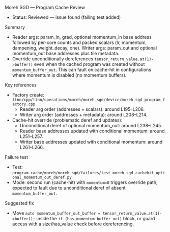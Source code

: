 Moreh SGD — Program Cache Review

- Status: Reviewed — issue found (failing test added)

Summary
- Reader args: param_in, grad, optional momentum_in base address followed by per-core counts and packed scalars (lr, momentum, dampening, weight_decay, one). Writer args: param_out and optional momentum_out base addresses plus tile metadata.
- Override unconditionally dereferences `tensor_return_value.at(1)->buffer()` even when the cached program was created without `momentum_buffer_out`. This can fault on cache-hit in configurations where momentum is disabled (no momentum buffers).

Key references
- Factory create: `ttnn/cpp/ttnn/operations/moreh/moreh_sgd/device/moreh_sgd_program_factory.cpp`
  - Reader arg order (addresses + scalars): around L195–L206.
  - Writer arg order (addresses + metadata): around L208–L214.
- Cache-hit override (problematic deref and updates):
  - Unconditional deref of optional momentum_out: around L238–L245.
  - Reader base addresses updated with conditional momentum: around L251–L257.
  - Writer base addresses updated with conditional momentum: around L261–L266.

Failure test
- Test: `program_cache/moreh/moreh_sgd/failures/test_moreh_sgd_cachehit_optional_momentum_out_deref.py`
- Mode: second run (cache-hit) with `momentum=0` triggers override path; expected to fault due to unconditional deref of absent `momentum_buffer_out`.

Suggested fix
- Move `auto momentum_buffer_out_buffer = tensor_return_value.at(1)->buffer();` inside the `if (has_momentum_buffer_out)` block, or guard access with a size/has_value check before dereferencing.
